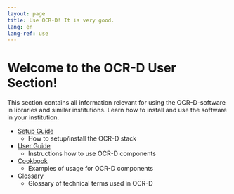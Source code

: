 ```yaml
---
layout: page
title: Use OCR-D! It is very good.
lang: en
lang-ref: use
---
```


# Welcome to the OCR-D User Section!
This section contains all information relevant for using the OCR-D-software in libraries and similar institutions. Learn how to install and use the software in your institution.

* [Setup Guide](https://ocr-d.github.io/en/setup)
  * How to setup/install the OCR-D stack
* [User Guide](https://ocr-d.github.io/en/user_guide)
  * Instructions how to use OCR-D components
* [Cookbook](https://ocr-d.github.io/en/cookbook)
  * Examples of usage for OCR-D components
* [Glossary](https://ocr-d.github.io/en/spec/glossary)
  * Glossary of technical terms used in OCR-D
